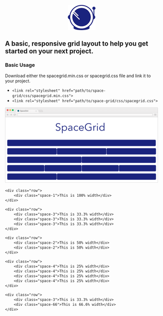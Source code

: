 <div align="center"><img src="https://github.com/JonathanSpeek/spacegrid/blob/master/helmet.png?raw=true"/></div>

A basic, responsive grid layout to help you get started on your next project.
---

### Basic Usage

Download either the spacegrid.min.css or spacegrid.css file and link it to your project.

- ```<link rel="stylesheet" href="path/to/space-grid/css/spacegrid.min.css">```
- ```<link rel="stylesheet" href="path/to/space-grid/css/spacegrid.css">```

![alt tag](https://github.com/JonathanSpeek/spacegrid/blob/master/spacegrid-layout.png?raw=true)

```
<div class="row">
	<div class="space-1">This is 100% width</div>
</div>
```
```
<div class="row">
    <div class="space-3">This is 33.3% width</div>
    <div class="space-3">This is 33.3% width</div>
    <div class="space-3">This is 33.3% width</div>
</div>
```
```
<div class="row">
    <div class="space-2">This is 50% width</div>
    <div class="space-2">This is 50% width</div>
</div>
```
```
<div class="row">
    <div class="space-4">This is 25% width</div>
    <div class="space-4">This is 25% width</div>
    <div class="space-4">This is 25% width</div>
    <div class="space-4">This is 25% width</div>
</div>
```
```
<div class="row">
    <div class="space-3">This is 33.3% width</div>
    <div class="space-66">This is 66.6% width</div>
</div>
```
